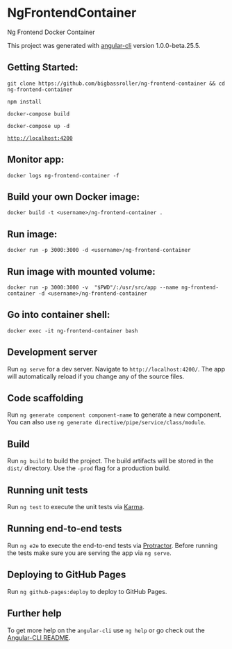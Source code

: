 # NgFrontendContainer
Ng Frontend Docker Container

This project was generated with [angular-cli](https://github.com/angular/angular-cli) version 1.0.0-beta.25.5.

## Getting Started:

`git clone https://github.com/bigbassroller/ng-frontend-container && cd ng-frontend-container`

`npm install`

`docker-compose build`

`docker-compose up -d`

[`http://localhost:4200`](http://localhost:4200/)

## Monitor app:
`docker logs ng-frontend-container -f`
## Build your own Docker image:
`docker build -t <username>/ng-frontend-container .`
## Run image:
`docker run -p 3000:3000 -d <username>/ng-frontend-container`
## Run image with mounted volume:
`docker run -p 3000:3000 -v  "$PWD"/:/usr/src/app --name ng-frontend-container -d <username>/ng-frontend-container`
## Go into container shell:
`docker exec -it ng-frontend-container bash`


## Development server
Run `ng serve` for a dev server. Navigate to `http://localhost:4200/`. The app will automatically reload if you change any of the source files.

## Code scaffolding

Run `ng generate component component-name` to generate a new component. You can also use `ng generate directive/pipe/service/class/module`.

## Build

Run `ng build` to build the project. The build artifacts will be stored in the `dist/` directory. Use the `-prod` flag for a production build.

## Running unit tests

Run `ng test` to execute the unit tests via [Karma](https://karma-runner.github.io).

## Running end-to-end tests

Run `ng e2e` to execute the end-to-end tests via [Protractor](http://www.protractortest.org/).
Before running the tests make sure you are serving the app via `ng serve`.

## Deploying to GitHub Pages

Run `ng github-pages:deploy` to deploy to GitHub Pages.

## Further help

To get more help on the `angular-cli` use `ng help` or go check out the [Angular-CLI README](https://github.com/angular/angular-cli/blob/master/README.md).
